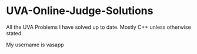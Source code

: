 # UVA-Online-Judge-Solutions

All the UVA Problems I have solved up to date. Mostly C++ unless otherwise stated.

My username is vasapp
